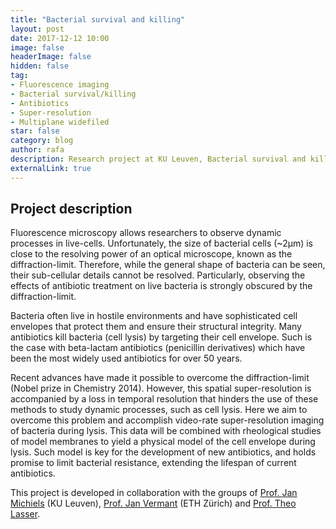 ```yaml
---
title: "Bacterial survival and killing"
layout: post
date: 2017-12-12 10:00
image: false
headerImage: false
hidden: false
tag:
- Fluorescence imaging
- Bacterial survival/killing
- Antibiotics
- Super-resolution
- Multiplane widefiled
star: false
category: blog
author: rafa
description: Research project at KU Leuven, Bacterial survival and killing
externalLink: true
---
```



## Project description

Fluorescence microscopy allows researchers to observe dynamic processes in live-cells. Unfortunately, the size of bacterial cells (~2μm) is close to the resolving power of an optical microscope, known as the diffraction-limit. Therefore, while the general shape of bacteria can be seen, their sub-cellular details cannot be resolved. Particularly, observing the effects of antibiotic treatment on live bacteria is strongly obscured by the diffraction-limit.

Bacteria often live in hostile environments and have sophisticated cell envelopes that protect them and ensure their structural integrity. Many antibiotics kill bacteria (cell lysis) by targeting their cell envelope. Such is the case with beta-lactam antibiotics (penicillin derivatives) which have been the most widely used antibiotics for over 50 years.

Recent advances have made it possible to overcome the diffraction-limit (Nobel prize in Chemistry 2014). However, this spatial super-resolution is accompanied by a loss in temporal resolution that hinders the use of these methods to study dynamic processes, such as cell lysis. Here we aim to overcome this problem and accomplish video-rate super-resolution imaging of bacteria during lysis. This data will be combined with rheological studies of model membranes to yield a physical model of the cell envelope during lysis. Such model is key for the development of new antibiotics, and holds promise to limit bacterial resistance, extending the lifespan of current antibiotics.

This project is developed in collaboration with the groups of [Prof. Jan Michiels](https://www.biw.kuleuven.be/dtp/cmpg/spi/) (KU Leuven), [Prof. Jan Vermant](http://www.softmat.mat.ethz.ch/) (ETH Zürich) and [Prof. Theo Lasser](https://lob.epfl.ch/).
